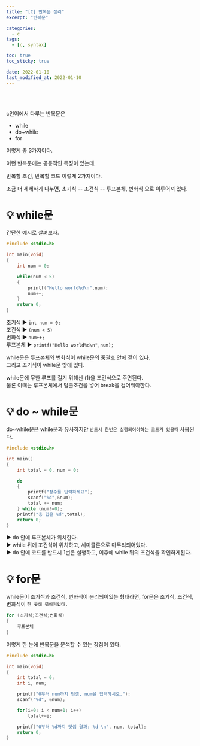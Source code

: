 ```yaml
---
title: "[C] 반복문 정리"
excerpt: "반복문"

categories:
  - c
tags:
  - [c, syntax]

toc: true
toc_sticky: true

date: 2022-01-10
last_modified_at: 2022-01-10
---
```


<br><br>

c언어에서 다루는 반복문은

- while
- do~while
- for

이렇게 총 3가지이다.

이런 반복문에는 공통적인 특징이 있는데,

반복할 조건, 반복할 코드 이렇게 2가지이다.

조금 더 세세하게 나누면, 초기식 -- 조건식 -- 루프본체, 변화식 으로 이루어져 있다.

# 💡 while문

간단한 예시로 살펴보자.

```c++
#include <stdio.h>

int main(void)
{
    int num = 0;

    while(num < 5)
    {
        printf("Hello world%d\n",num);
        num++;
    }
    return 0;
}
```

초기식 ► `int num = 0;`  
조건식 ► `(num < 5)`  
변화식 ► `num++;`  
루프본체 ► `printf("Hello world%d\n",num);`

while문은 루프본체와 변화식이 while문의 중괄호 안에 같이 있다.  
그리고 초기식이 while문 밖에 있다.

while문에 무한 루프를 걸기 위해선 (1)을 조건식으로 주면된다.  
물론 이때는 루프본체에서 탈출조건을 넣어 break을 걸어줘야한다.

# 💡 do ~ while문

do~while문은 while문과 유사하지만 `반드시 한번은 실행되어야하는 코드가 있을때` 사용된다.

```c++
#include <stdio.h>

int main()
{
    int total = 0, num = 0;

    do
    {
        printf("정수를 입력하세요");
        scanf("%d",&num);
        total += num;
    } while (num!=0);
    printf("총 합은 %d",total);
    return 0;
}
```

► do 안에 루프본체가 위치한다.  
► while 뒤에 조건식이 위치하고, 세미콜론으로 마무리되어있다.  
► do 안에 코드를 반드시 1번은 실행하고, 이후에 while 뒤의 조건식을 확인하게된다.

# 💡 for문

while문이 초기식과 조건식, 변화식이 분리되어있는 형태라면, for문은 초기식, 조건식, 변화식이 `한 곳에 묶어져있다.`

```c++
for (초기식;조건식;변화식)
{
    루프본체
}

```

이렇게 한 눈에 반복문을 분석할 수 있는 장점이 있다.

```c++
#include <stdio.h>

int main(void)
{
    int total = 0;
    int i, num;

    printf("0부터 num까지 덧셈, num을 입력하시오.");
    scanf("%d", &num);

    for(i=0; i < num+1; i++)
        total+=i;

    printf("0부터 %d까지 덧셈 결과: %d \n", num, total);
    return 0;
}
```

